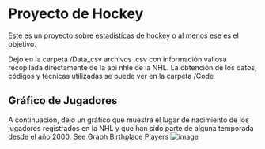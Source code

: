 # Proyecto de Hockey

Este es un proyecto sobre estadísticas de hockey o al menos ese es el objetivo.

Dejo en la carpeta /Data_csv archivos .csv con información valiosa recopilada directamente de la api nhle de la NHL. 
La obtención de los datos, códigos y técnicas utilizadas se puede ver en la carpeta /Code

## Gráfico de Jugadores
A continuación, dejo un gráfico que muestra el lugar de nacimiento de los jugadores registrados en la NHL y que han sido parte de alguna temporada desde el año 2000.
[See Graph Birthplace Players](https://fcolper.github.io/Hockey_2000/jugadores_mapa_filtrado_2.html)
![image](https://github.com/user-attachments/assets/19820fc8-0d34-466b-851b-9522086cd549)










